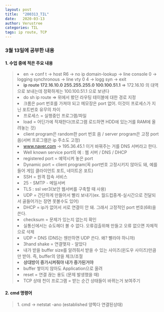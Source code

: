 ```yaml
---
layout: post
title:  "200313_TIL"
date:   2020-03-13
author: Verustree
categories: TIL
tags: ip route, TCP
---
```


<h3>3월 13일에 공부한 내용 </h3>

<p>
<h4>1. 수업 중에 적은 주요 내용</h4><blockquote>
<li>en  ->  conf t  ->  host R6  ->  no ip domain-lookup  ->  line console 0  ->  logging synchronous  ->  line vty 0 4  ->  logg syn  ->  exit</li>
<li><b>ip route 172.16.10.0  255.255.255.0  100.100.51.1</b>  =>  172.16.10 의 대역으로 보내는데 정확하게는 100.100.51.1 으로 보낸다</li>
<li>do sh ip route  =>  위에서 봤던 라우팅 테이블에 대한 경로 지정</li>
<li>크롬은 port 번호를 가져야 되고 메모장은 port 없어.  이것이 프로세스가 지닌 포트번호 유무의 차이</li>
<li>프로세스 = 실행중인 프로그램/파일</li>
<li>load = 어딘가에 적재한다(프로그램 로드하면 HDD에 있는거를 RAM에 올려놓는 것)</li>
<li>client program은 random한 port 번호 씀 / server program은 고정 port 씀(서버 프로그램은 ip 주소도 고정)</li>
<li><a href ="https://www.naver.com" target="_blank">www.naver.com</a> -> 195.36.45.1 이거 바꿔주는 거를 DNS 서버라고 한다.</li>
<li>Well known service port의 예 : 웹 서버 / DNS / DHCP </li>
<li>registered port = 예약시켜 놓은 port</li>
<li>Dynamic port = client program(꼭 port번호 고정시키지 않아도 돼, 예를들어 게임 클라이언트 포트, 네이트온 포트)</li>
<li>SSH = 원격 접속 서비스</li>
<li>25 - SMTP - 메일서버</li>
<li>TLS : ssl ver3(보안 웹서버를 구축할 때 사용)</li>
<li>UDP = 간단하게 만들어서 빨리 보내기(ex. 월드컵중계-실시간으로 전달되서 골들어가는 장면 못볼수도 있어)</li>
<li>DHCP = ip가 없어서 서로 연결이 안 돼.  그래서 고정적인 port 번호(68)을 쓴다.</li>
<li>checksum = 문제가 있는지 없는지 확인</li>
<li>실통신에서는 슈도헤더 볼 수 없다.  오류검출위해 만들고 오류 없으면 자체적으로 삭제</li>
<li>UDP = DNS (DNS는 웬만하면 UDP 쓴다.  왜?  빨라야 하니까)</li>
<li>3hand shake = 연결맺자 - 알았다</li>
<li>내가 받을 buffer size를 알려줘서 받을 수 있는 사이즈(윈도우 사이즈)만큼만 받아.  즉, buffer의 양을 체크/조절</li>
<li><b>상대방이 증가시켜줘야 내가 증가된거야</b></li>
<li>buffer 쌓이지 않아도 Application으로 올려</li>
<li>reset = 연결 끊는 용도 (문제 발생했을 때)</li>
<li>TCP 상태 천이 프로그램 = 받는 순간 상태들이 바뀌는거 보여주기</li></blockquote>
</p>

<p>
<h4>2. cmd 명령어</h4><blockquote>
1. cmd -> netstat -ano  (established 양쪽다 연결된상태)</blockquote>
</p>
